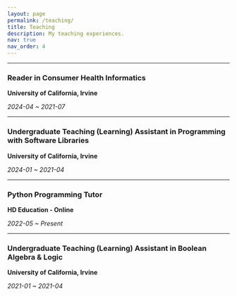 ```yaml
---
layout: page
permalink: /teaching/
title: Teaching
description: My teaching experiences.
nav: true
nav_order: 4
---
```


---

### Reader in Consumer Health Informatics

**University of California, Irvine**

_2024-04 ~ 2021-07_

---

### Undergraduate Teaching (Learning) Assistant in Programming with Software Libraries

**University of California, Irvine**

_2024-01 ~ 2021-04_

---

### Python Programming Tutor

**HD Education - Online**

_2022-05 ~ Present_

---

### Undergraduate Teaching (Learning) Assistant in Boolean Algebra & Logic

**University of California, Irvine**

_2021-01 ~ 2021-04_
